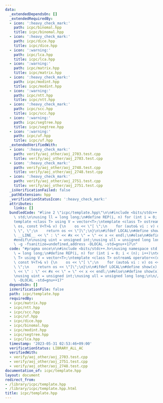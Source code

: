 ```yaml
---
data:
  _extendedDependsOn: []
  _extendedRequiredBy:
  - icon: ':heavy_check_mark:'
    path: icpc/binomal.hpp
    title: icpc/binomal.hpp
  - icon: ':heavy_check_mark:'
    path: icpc/dice.hpp
    title: icpc/dice.hpp
  - icon: ':warning:'
    path: icpc/lca.hpp
    title: icpc/lca.hpp
  - icon: ':warning:'
    path: icpc/matrix.hpp
    title: icpc/matrix.hpp
  - icon: ':heavy_check_mark:'
    path: icpc/modint.hpp
    title: icpc/modint.hpp
  - icon: ':warning:'
    path: icpc/ntt.hpp
    title: icpc/ntt.hpp
  - icon: ':heavy_check_mark:'
    path: icpc/scc.hpp
    title: icpc/scc.hpp
  - icon: ':warning:'
    path: icpc/segtree.hpp
    title: icpc/segtree.hpp
  - icon: ':warning:'
    path: icpc/uf.hpp
    title: icpc/uf.hpp
  _extendedVerifiedWith:
  - icon: ':heavy_check_mark:'
    path: verify/aoj_other/aoj_2703.test.cpp
    title: verify/aoj_other/aoj_2703.test.cpp
  - icon: ':heavy_check_mark:'
    path: verify/aoj_other/aoj_2748.test.cpp
    title: verify/aoj_other/aoj_2748.test.cpp
  - icon: ':heavy_check_mark:'
    path: verify/aoj_other/aoj_2751.test.cpp
    title: verify/aoj_other/aoj_2751.test.cpp
  _isVerificationFailed: false
  _pathExtension: hpp
  _verificationStatusIcon: ':heavy_check_mark:'
  attributes:
    links: []
  bundledCode: "#line 2 \"icpc/template.hpp\"\n\n#include <bits/stdc++.h>\nusing namespace\
    \ std;\n\nusing ll = long long;\n#define REP(i, n) for (int i = 0; i < (n); i++)\n\
    template <class T> using V = vector<T>;\ntemplate <class T> ostream& operator<<(ostream&\
    \ os, const V<T>& v) {\n    os << \"[ \";\n    for (auto& vi : v) os << vi <<\
    \ \", \";\n    return os << \"]\";\n}\n\n#ifdef LOCAL\n#define show(x) cerr <<\
    \ __LINE__ << \" : \" << #x << \" = \" << x << endl;\n#else\n#define show(x) true\n\
    #endif\n\nusing uint = unsigned int;\nusing ull = unsigned long long;\n\n// g++\
    \ -g -fsanitize=undefined,address -DLOCAL -std=gnu++17\n"
  code: "#pragma once\n\n#include <bits/stdc++.h>\nusing namespace std;\n\nusing ll\
    \ = long long;\n#define REP(i, n) for (int i = 0; i < (n); i++)\ntemplate <class\
    \ T> using V = vector<T>;\ntemplate <class T> ostream& operator<<(ostream& os,\
    \ const V<T>& v) {\n    os << \"[ \";\n    for (auto& vi : v) os << vi << \",\
    \ \";\n    return os << \"]\";\n}\n\n#ifdef LOCAL\n#define show(x) cerr << __LINE__\
    \ << \" : \" << #x << \" = \" << x << endl;\n#else\n#define show(x) true\n#endif\n\
    \nusing uint = unsigned int;\nusing ull = unsigned long long;\n\n// g++ -g -fsanitize=undefined,address\
    \ -DLOCAL -std=gnu++17"
  dependsOn: []
  isVerificationFile: false
  path: icpc/template.hpp
  requiredBy:
  - icpc/matrix.hpp
  - icpc/ntt.hpp
  - icpc/scc.hpp
  - icpc/uf.hpp
  - icpc/dice.hpp
  - icpc/binomal.hpp
  - icpc/modint.hpp
  - icpc/segtree.hpp
  - icpc/lca.hpp
  timestamp: '2023-05-31 02:53:46+09:00'
  verificationStatus: LIBRARY_ALL_AC
  verifiedWith:
  - verify/aoj_other/aoj_2703.test.cpp
  - verify/aoj_other/aoj_2751.test.cpp
  - verify/aoj_other/aoj_2748.test.cpp
documentation_of: icpc/template.hpp
layout: document
redirect_from:
- /library/icpc/template.hpp
- /library/icpc/template.hpp.html
title: icpc/template.hpp
---
```

